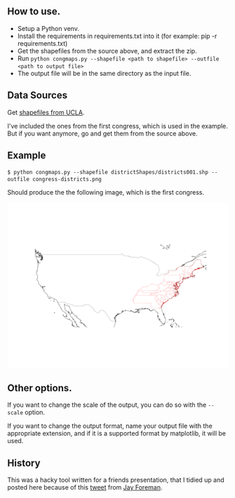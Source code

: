 
## How to use.

- Setup a Python venv.
- Install the requirements in requirements.txt into it (for example: pip -r requirements.txt)
- Get the shapefiles from the source above, and extract the zip. 
- Run `python congmaps.py --shapefile <path to shapefile> --outfile <path to output file>`
- The output file will be in the same directory as the input file.

## Data Sources

Get [shapefiles from UCLA](https://cdmaps.polisci.ucla.edu/).

I've included the ones from the first congress, which is used in the example. But if you want anymore,
go and get them from the source above.

## Example

```shell
$ python congmaps.py --shapefile districtShapes/districts001.shp --outfile congress-districts.png
```

Should produce the the following image, which is the first congress.

![Example](examples/1st_congress.png)

## Other options.

If you want to change the scale of the output, you can do so with the `--scale` option.

If you want to change the output format, name your output file with the appropriate extension, and if it is a supported format by matplotlib, it will be used.

## History

This was a hacky tool written for a friends presentation, that I tidied up and posted here because of this [tweet](https://x.com/jayforeman/status/1807882659072254448) from [Jay Foreman](https://www.youtube.com/JayForeman).